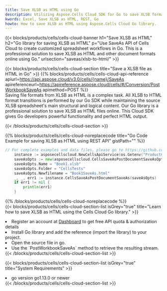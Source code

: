 ```yaml
---
title: Save XLSB as HTML using Go 
description: Utilizing Aspose.Cells Cloud SDK for Go to save XLSB format file as HTML format file. 
kwords: Excel, Save XLSB as HTML, REST, Go
howto: How to save XLSB as HTML using Aspose.Cells Cloud Go library.
---
```



{{< blocks/products/cells/cells-cloud-banner h1="Save XLSB as HTML" h2="Go library for saving XLSB as HTML" p="Use SaveAs API of Cells Cloud to create customized spreadsheet workflows in Go. This is a professional solution to save XLSB as HTML and other document formats online using Go." urlsection="saveas/xlsb-to-html/" >}}

{{< blocks/products/cells/cells-cloud-section  title="Save a XLSB file as HTML in Go" >}}
{{% blocks/products/cells/cells-cloud-api-reference  apiurl=https://api.aspose.cloud/v3.0/cells/{name}/SaveAs  apireferenceurl=https://apireference.aspose.cloud/cells/#/Conversion/PostWorkbookSaveAs  apimethod=POST %}}
<br/>
Saving file formats from XLSB as HTML is a complex task. All XLSB to HTML format transitions is performed by our Go SDK while maintaining the source XLSB spreadsheet's main structural and logical content. Our Go library is a professional solution to save XLSB as HTML files online. This Cloud SDK gives Go developers powerful functionality and perfect HTML output.

{{< /blocks/products/cells/cells-cloud-section >}}

{{% blocks/products/cells/cells-cloud-noreplacecode title="Go Code Example for saving XLSB as HTML using REST API" gistPath="" %}}
  
```go
// For complete examples and data files, please go to https://github.com/aspose-cells-cloud/aspose-cells-cloud-go/
    instance := asposecellscloud.NewCellsApiService(os.Getenv("ProductClientId"), os.Getenv("ProductClientSecret"))
    saveAsOpts := new(asposecellscloud.CellsSaveAsPostDocumentSaveAsOpts)
    saveAsOpts.Name = "Book1.xlsb"
    saveAsOpts.Folder = "CellsTests"
    saveAsOpts.Newfilename = "Book1SaveAs.html"
    _, _, err1 := instance.CellsSaveAsPostDocumentSaveAs(saveAsOpts)
    if err1 != nil {
	    println(err1)
    }
```
  
{{% /blocks/products/cells/cells-cloud-noreplacecode  %}}
<br/>
{{< blocks/products/cells/cells-cloud-section-list isGrey="true"  title="Learn how to save XLSB as HTML using the Cells Cloud Go library." >}}
<li>Register an account at <a href="https://dashboard.aspose.cloud/">Dashboard</a> to get free API quota & authorization details</li>
<li>Install Go library and add the reference (import the library) to your project.</li>
<li>Open the source file in go.</li>
<li>Use the `PostWorkbookSaveAs` method to retrieve the resulting stream.</li>
{{< /blocks/products/cells/cells-cloud-section-list >}}

{{< blocks/products/cells/cells-cloud-section-list isGrey="true"  title="System Requirements" >}}
<li>go version go1.13.0 or newer</li>
{{< /blocks/products/cells/cells-cloud-section-list >}}
